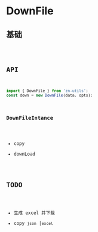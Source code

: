 # DownFile

## 基础

<code src="./demo/downfile-base.tsx" />

## API

```ts
import { DownFile } from 'zn-utils';
const down = new DownFile(data, opts);
```

### DownFileIntance

-   copy
-   downLoad

## TODO

-   生成 excel 并下载
-   copy `json` |`excel`
